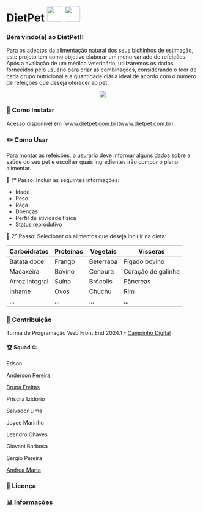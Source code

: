 # DietPet <img src="https://images.emojiterra.com/google/android-11/512px/1f436.png" width="40px" height="40px"> <img src="https://emojitool.com/img/joypixels/7.0/green-salad-2516.png" width="40px" height="40px">

### Bem vindo(a) ao DietPet!!

Para os adeptos da alimentação natural dos seus bichinhos de estimação, este projeto tem como objetivo elaborar um menu variado de refeições. Após a avaliação de um médico veterinário, utilizaremos os dados fornecidos pelo usuário para criar as combinações, considerando o teor de cada grupo nutricional e a quantidade diária ideal de acordo com o número de refeições que deseja oferecer ao pet.

   <center><img src="https://j.gifs.com/y3jR7Z.gif"></center>
   

### 📲 Como Instalar 

Acesso disponível em [www.dietpet.com.br](www.dietpet.com.br).

### ✏️ Como Usar 

Para montar as refeições, o usurário deve informar alguns dados sobre a saúde do seu pet e escolher quais ingredientes irão compor o plano alimentar.

📌 1º Passo: Incluir as seguintes informações:

- Idade
- Peso
- Raça
- Doenças
- Perfil de atividade física
- Status reprodutivo

📌 2º Passo: Selecionar os alimentos que deseja incluir na dieta:

Carboidratos | Proteínas | Vegetais | Vísceras 
-------------|-----------|---------| ---------
Batata doce | Frango | Beterraba | Fígado bovino
Macaxeira | Bovíno | Cenoura | Coração de galinha
Arroz integral | Suíno | Brócolis | Pâncreas
Inhame | Ovos |  Chuchu | Rim
... | ... | ... | ...


### 🤝 Contribuição

Turma de Programação Web Front End 2024.1 - [Campinho Digital](https://www.campinhodigital.org/)

#### 🏆 Squad 4:

Edson
    
[Anderson Pereira](https://www.linkedin.com/in/anderson-faria-04a0382a5/)

[Bruna Freitas](https://www.linkedin.com/in/bruna-rodrigues-freitas)
    
Priscila Izidório
    
Salvador Lima
    
Joyce Marinho
    
Leandro Chaves
    
Giovani Barbosa
    
Sergio Pereira
    
[Andrea Marta](https://www.linkedin.com/in/dea-santos-dev/)

### 📜 Licença 

### 📊 Informações